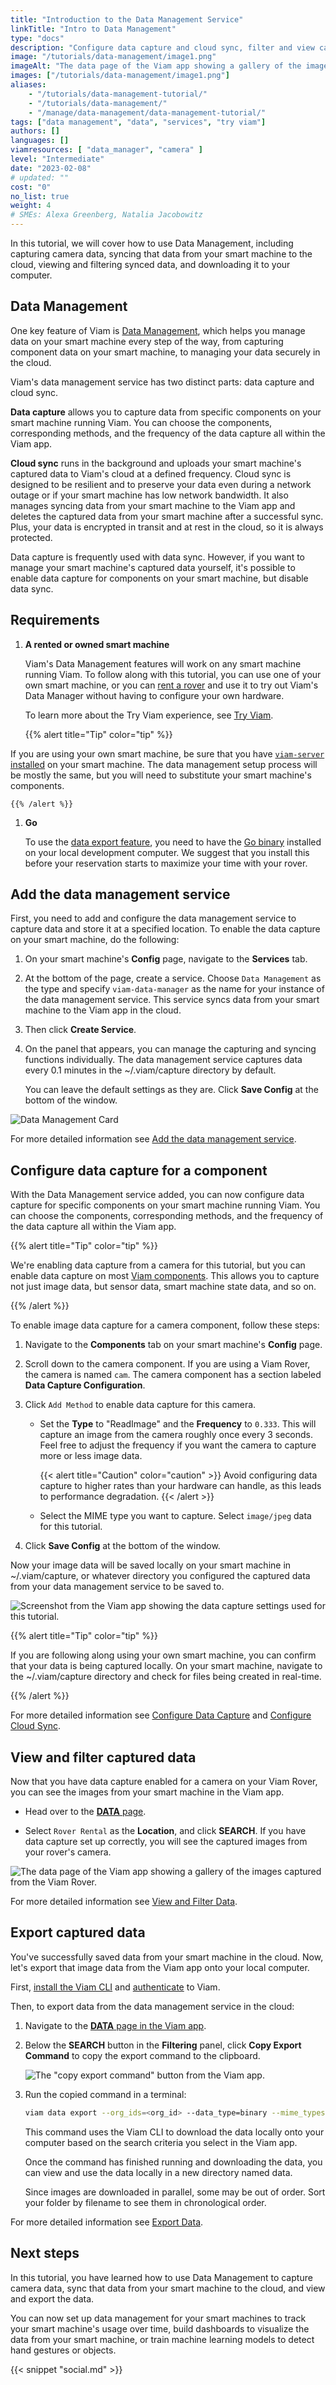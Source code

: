 ```yaml
---
title: "Introduction to the Data Management Service"
linkTitle: "Intro to Data Management"
type: "docs"
description: "Configure data capture and cloud sync, filter and view captured data, and export your data."
image: "/tutorials/data-management/image1.png"
imageAlt: "The data page of the Viam app showing a gallery of the images captured from the Viam Rover."
images: ["/tutorials/data-management/image1.png"]
aliases:
    - "/tutorials/data-management-tutorial/"
    - "/tutorials/data-management/"
    - "/manage/data-management/data-management-tutorial/"
tags: ["data management", "data", "services", "try viam"]
authors: []
languages: []
viamresources: [ "data_manager", "camera" ]
level: "Intermediate"
date: "2023-02-08"
# updated: ""
cost: "0"
no_list: true
weight: 4
# SMEs: Alexa Greenberg, Natalia Jacobowitz
---
```


In this tutorial, we will cover how to use Data Management, including capturing camera data, syncing that data from your smart machine to the cloud, viewing and filtering synced data, and downloading it to your computer.

## Data Management

One key feature of Viam is [Data Management](/manage/data/), which helps you manage data on your smart machine every step of the way, from capturing component data on your smart machine, to managing your data securely in the cloud.

Viam's data management service has two distinct parts: data capture and cloud sync.

**Data capture** allows you to capture data from specific components on your smart machine running Viam.
You can choose the components, corresponding methods, and the frequency of the data capture all within the Viam app.

**Cloud sync** runs in the background and uploads your smart machine's captured data to Viam's cloud at a defined frequency.
Cloud sync is designed to be resilient and to preserve your data even during a network outage or if your smart machine has low network bandwidth.
It also manages syncing data from your smart machine to the Viam app and deletes the captured data from your smart machine after a successful sync.
Plus, your data is encrypted in transit and at rest in the cloud, so it is always protected.

Data capture is frequently used with data sync.
However, if you want to manage your smart machine's captured data yourself, it's possible to enable data capture for components on your smart machine, but disable data sync.

## Requirements

1. **A rented or owned smart machine**

   Viam's Data Management features will work on any smart machine running Viam.
   To follow along with this tutorial, you can use one of your own smart machine, or you can [rent a rover](https://app.viam.com/try) and use it to try out Viam's Data Manager without having to configure your own hardware.

   To learn more about the Try Viam experience, see [Try Viam](/try-viam/).

    {{% alert title="Tip" color="tip" %}}

If you are using your own smart machine, be sure that you have [`viam-server` installed](/installation/) on your smart machine.
The data management setup process will be mostly the same, but you will need to substitute your smart machine's components.

    {{% /alert %}}

1. **Go**

    To use the [data export feature](#export-captured-data), you need to have the <a href="https://go.dev/dl/" target="_blank">Go binary</a> installed on your local development computer.
    We suggest that you install this before your reservation starts to maximize your time with your rover.

## Add the data management service

First, you need to add and configure the data management service to capture data and store it at a specified location.
To enable the data capture on your smart machine, do the following:

1. On your smart machine's **Config** page, navigate to the **Services** tab.
2. At the bottom of the page, create a service.
   Choose `Data Management` as the type and specify `viam-data-manager` as the name for your instance of the data management service.
   This service syncs data from your smart machine to the Viam app in the cloud.
3. Then click **Create Service**.
4. On the panel that appears, you can manage the capturing and syncing functions individually.
   The data management service captures data every 0.1 minutes in the <file>~/.viam/capture</file> directory by default.

   You can leave the default settings as they are.
   Click **Save Config** at the bottom of the window.

![Data Management Card](/tutorials/data-management/data-manager.png)

For more detailed information see [Add the data management service](/services/data/configure-data-capture/#add-the-data-management-service).

## Configure data capture for a component

With the Data Management service added, you can now configure data capture for specific components on your smart machine running Viam.
You can choose the components, corresponding methods, and the frequency of the data capture all within the Viam app.

{{% alert title="Tip" color="tip" %}}

We're enabling data capture from a camera for this tutorial, but you can enable data capture on most [Viam components](/components/).
This allows you to capture not just image data, but sensor data, smart machine state data, and so on.

{{% /alert %}}

To enable image data capture for a camera component, follow these steps:

1. Navigate to the **Components** tab on your smart machine's **Config** page.
2. Scroll down to the camera component.
   If you are using a Viam Rover, the camera is named `cam`.
   The camera component has a section labeled **Data Capture Configuration**.
3. Click `Add Method` to enable data capture for this camera.

   - Set the **Type** to "ReadImage" and the **Frequency** to `0.333`.
     This will capture an image from the camera roughly once every 3 seconds.
     Feel free to adjust the frequency if you want the camera to capture more or less image data.

     {{< alert title="Caution" color="caution" >}}
Avoid configuring data capture to higher rates than your hardware can handle, as this leads to performance degradation.
     {{< /alert >}}

   - Select the MIME type you want to capture.
     Select `image/jpeg` data for this tutorial.

4. Click **Save Config** at the bottom of the window.

Now your image data will be saved locally on your smart machine in <file>~/.viam/capture</file>, or whatever directory you configured the captured data from your data management service to be saved to.

![Screenshot from the Viam app showing the data capture settings used for this tutorial.](/tutorials/data-management/image5.png)

{{% alert title="Tip" color="tip" %}}

If you are following along using your own smart machine, you can confirm that your data is being captured locally.
On your smart machine, navigate to the <file>~/.viam/capture</file> directory and check for files being created in real-time.

{{% /alert %}}

For more detailed information see [Configure Data Capture](/services/data/configure-data-capture/#configure-data-capture-for-individual-components) and [Configure Cloud Sync](/services/data/configure-cloud-sync/).

## View and filter captured data

Now that you have data capture enabled for a camera on your Viam Rover, you can see the images from your smart machine in the Viam app.

- Head over to the [**DATA** page](https://app.viam.com/data/view).

- Select `Rover Rental` as the **Location**, and click **SEARCH**.
  If you have data capture set up correctly, you will see the captured images from your rover's camera.

![The data page of the Viam app showing a gallery of the images captured from the Viam Rover.](/tutorials/data-management/image1.png)

For more detailed information see [View and Filter Data](/manage/data/view/).

## Export captured data

You've successfully saved data from your smart machine in the cloud.
Now, let's export that image data from the Viam app onto your local computer.

First, [install the Viam CLI](/manage/cli/#install) and [authenticate](/manage/cli/#authenticate) to Viam.

Then, to export data from the data management service in the cloud:

1. Navigate to the [**DATA** page in the Viam app](https://app.viam.com/data/view).
2. Below the **SEARCH** button in the **Filtering** panel, click **Copy Export Command** to copy the export command to the clipboard.

   ![The "copy export command" button from the Viam app.](/tutorials/data-management/image4.png)

3. Run the copied command in a terminal:

   ```sh {class="command-line" data-prompt="$"}
   viam data export --org_ids=<org_id> --data_type=binary --mime_types=<mime_types> --destination=.
   ```

   This command uses the Viam CLI to download the data locally onto your computer based on the search criteria you select in the Viam app.

   Once the command has finished running and downloading the data, you can view and use the data locally in a new directory named <file>data</file>.

   Since images are downloaded in parallel, some may be out of order.
   Sort your folder by filename to see them in chronological order.

For more detailed information see [Export Data](/manage/data/export/).

## Next steps

In this tutorial, you have learned how to use Data Management to capture camera data, sync that data from your smart machine to the cloud, and view and export the data.

You can now set up data management for your smart machines to track your smart machine's usage over time, build dashboards to visualize the data from your smart machine, or train machine learning models to detect hand gestures or objects.

{{< snippet "social.md" >}}
